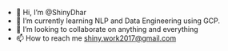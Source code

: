 - 👋 Hi, I’m @ShinyDhar
- 🌱 I’m currently learning NLP and Data Engineering using GCP.
- 💞️ I’m looking to collaborate on anything and everything
- 📫 How to reach me shiny.work2017@gmail.com

<!---
ShinyDhar/ShinyDhar is a ✨ special ✨ repository because its `README.md` (this file) appears on your GitHub profile.
You can click the Preview link to take a look at your changes.
--->
